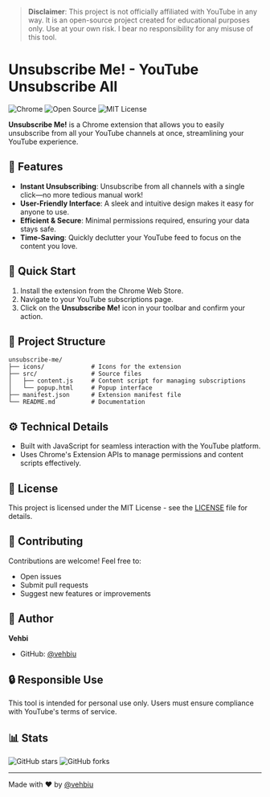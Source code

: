> **Disclaimer**: This project is not officially affiliated with YouTube in any way. It is an open-source project created for educational purposes only. Use at your own risk. I bear no responsibility for any misuse of this tool.

# Unsubscribe Me! - YouTube Unsubscribe All
![Chrome](https://img.shields.io/badge/Chrome-4285F4?style=for-the-badge&logo=googlechrome&logoColor=white)
![Open Source](https://img.shields.io/badge/Open_Source-green?style=for-the-badge&logo=opensource&logoColor=white)
![MIT License](https://img.shields.io/badge/License-MIT-yellow.svg?style=for-the-badge)

**Unsubscribe Me!** is a Chrome extension that allows you to easily unsubscribe from all your YouTube channels at once, streamlining your YouTube experience.

## 🌟 Features
- **Instant Unsubscribing**: Unsubscribe from all channels with a single click—no more tedious manual work!
- **User-Friendly Interface**: A sleek and intuitive design makes it easy for anyone to use.
- **Efficient & Secure**: Minimal permissions required, ensuring your data stays safe.
- **Time-Saving**: Quickly declutter your YouTube feed to focus on the content you love.

## 🚀 Quick Start
1. Install the extension from the Chrome Web Store.
2. Navigate to your YouTube subscriptions page.
3. Click on the **Unsubscribe Me!** icon in your toolbar and confirm your action.

## 📁 Project Structure
```
unsubscribe-me/
├── icons/             # Icons for the extension
├── src/               # Source files
│   ├── content.js     # Content script for managing subscriptions
│   └── popup.html     # Popup interface
├── manifest.json      # Extension manifest file
└── README.md          # Documentation
```

## ⚙️ Technical Details
- Built with JavaScript for seamless interaction with the YouTube platform.
- Uses Chrome's Extension APIs to manage permissions and content scripts effectively.

## 📝 License
This project is licensed under the MIT License - see the [LICENSE](LICENSE) file for details.

## 🤝 Contributing
Contributions are welcome! Feel free to:
- Open issues
- Submit pull requests
- Suggest new features or improvements

## 👤 Author
**Vehbi**
- GitHub: [@vehbiu](https://github.com/vehbiu)

## 🔒 Responsible Use
This tool is intended for personal use only. Users must ensure compliance with YouTube's terms of service.


## 📊 Stats
![GitHub stars](https://img.shields.io/github/stars/vehbiu/unsubscribe-me?style=social)
![GitHub forks](https://img.shields.io/github/forks/vehbiu/unsubscribe-me?style=social)

---
Made with ❤️ by [@vehbiu](https://github.com/vehbiu)
